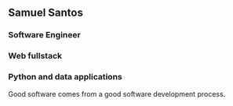 ## Samuel Santos
### Software Engineer
### Web fullstack
### Python and data applications

Good software comes from a good software development process.
